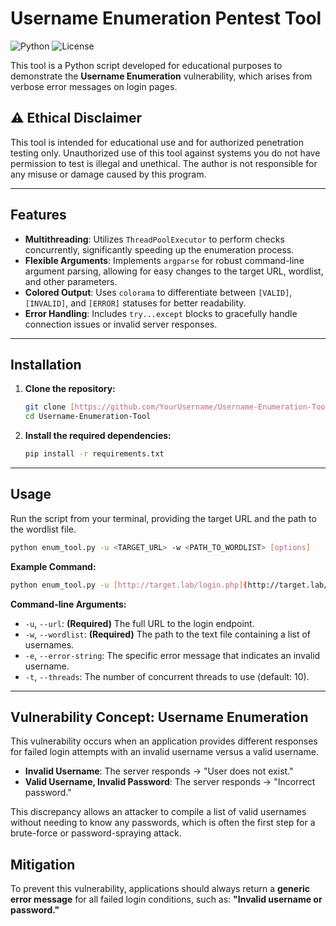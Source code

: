 # Username Enumeration Pentest Tool

![Python](https://img.shields.io/badge/python-3.9+-blue.svg)
![License](https://img.shields.io/badge/license-MIT-green.svg)

This tool is a Python script developed for educational purposes to demonstrate the **Username Enumeration** vulnerability, which arises from verbose error messages on login pages.

## ⚠️ Ethical Disclaimer

This tool is intended for educational use and for authorized penetration testing only. Unauthorized use of this tool against systems you do not have permission to test is illegal and unethical. The author is not responsible for any misuse or damage caused by this program.

---

## Features

* **Multithreading**: Utilizes `ThreadPoolExecutor` to perform checks concurrently, significantly speeding up the enumeration process.
* **Flexible Arguments**: Implements `argparse` for robust command-line argument parsing, allowing for easy changes to the target URL, wordlist, and other parameters.
* **Colored Output**: Uses `colorama` to differentiate between `[VALID]`, `[INVALID]`, and `[ERROR]` statuses for better readability.
* **Error Handling**: Includes `try...except` blocks to gracefully handle connection issues or invalid server responses.

---

## Installation

1.  **Clone the repository:**
    ```bash
    git clone [https://github.com/YourUsername/Username-Enumeration-Tool.git](https://github.com/YourUsername/Username-Enumeration-Tool.git)
    cd Username-Enumeration-Tool
    ```

2.  **Install the required dependencies:**
    ```bash
    pip install -r requirements.txt
    ```

---

## Usage

Run the script from your terminal, providing the target URL and the path to the wordlist file.

```bash
python enum_tool.py -u <TARGET_URL> -w <PATH_TO_WORDLIST> [options]
```

**Example Command:**
```bash
python enum_tool.py -u [http://target.lab/login.php](http://target.lab/login.php) -w usernames.txt -t 50
```

**Command-line Arguments:**
* `-u`, `--url`: **(Required)** The full URL to the login endpoint.
* `-w`, `--wordlist`: **(Required)** The path to the text file containing a list of usernames.
* `-e`, `--error-string`: The specific error message that indicates an invalid username.
* `-t`, `--threads`: The number of concurrent threads to use (default: 10).

---

## Vulnerability Concept: Username Enumeration

This vulnerability occurs when an application provides different responses for failed login attempts with an invalid username versus a valid username.

* **Invalid Username**: The server responds -> "User does not exist."
* **Valid Username, Invalid Password**: The server responds -> "Incorrect password."

This discrepancy allows an attacker to compile a list of valid usernames without needing to know any passwords, which is often the first step for a brute-force or password-spraying attack.

## Mitigation

To prevent this vulnerability, applications should always return a **generic error message** for all failed login conditions, such as: **"Invalid username or password."**
